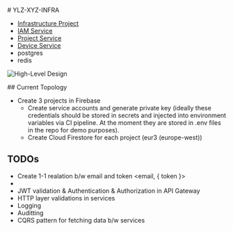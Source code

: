 # YLZ-XYZ-INFRA

- [Infrastructure Project](https://github.com/aytekinyaliz/ylz-xyz-infra)
- [IAM Service](https://github.com/aytekinyaliz/ylz-xyz-iam-svc)
- [Project Service](https://github.com/aytekinyaliz/ylz-xyz-project-svc)
- [Device Service](https://github.com/aytekinyaliz/ylz-xyz-device-svc)
- postgres
- redis

![High-Level Design](./_files_/High-Level_Design.svg)


## Current Topology
  - Create 3 projects in Firebase
    - Create service accounts and generate private key (ideally these credentials should be stored in secrets and injected into environment variables via CI pipeline. At the moment they are stored in .env files in the repo for demo purposes).
    - Create Cloud Firestore for each project (eur3 (europe-west))



## TODOs
  - Create 1-1 realation b/w email and token <email, { token }>
  - 
  - JWT validation & Authentication & Authorization in API Gateway
  - HTTP layer validations in services
  - Logging
  - Auditting
  - CQRS pattern for fetching data b/w services